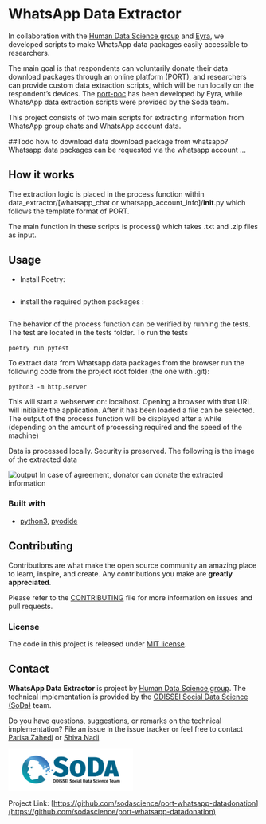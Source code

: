 # WhatsApp Data Extractor 

<!-- Include Github badges here (optional) -->
<!-- e.g. Github Actions workflow status -->

In collaboration with the [Human Data Science group](https://hds.sites.uu.nl) and [Eyra](https://eyra.co), we developed scripts
to make WhatsApp data packages easily accessible to researchers. 

The main goal is that respondents can voluntarily donate their data 
download packages through an online platform (PORT), and researchers can provide custom data extraction scripts, which will be run locally on the respondent’s devices. 
The [port-poc](https://github.com/eyra/port-poc) has been developed by Eyra, while WhatsApp data extraction scripts were provided by the Soda team.

This project consists of two main scripts for extracting information from WhatsApp group chats and WhatsApp account data.

##Todo how to download data download package from whatsapp?
Whatsapp data packages can be requested via the whatsapp account ...
## How it works
The extraction logic is placed in the process function within data_extractor/[whatsapp_chat or whatsapp_account_info]/__init__.py which follows the template format of PORT.

The main function in these scripts is process() which takes .txt and .zip files as input.


## Usage

<!-- We should add here -->
- Install Poetry:
```pip install poetry
```
- install the required python packages :
``` poetry install
```

The behavior of the process function can be verified by running the tests. The test are located in the tests folder.
To run the tests
```
poetry run pytest
```

To extract data from Whatsapp data packages from the browser run the following code from the project root folder (the one with .git):

```
python3 -m http.server
```

This will start a webserver on: localhost. Opening a browser with that URL will initialize the application. After it has been loaded a file can be selected. The output of the process function will be displayed after a while (depending on the amount of processing required and the speed of the machine)

Data is processed locally. 
Security is preserved.
The following is the image of the extracted data

<img src="man/resources/output.png" alt="output" width="250px"/>
In case of agreement, donator can donate the extracted information

### Built with

- [python3](https://www.python.org/download/releases/3.0/), [pyodide](https://pyodide.org/en/stable/)

## Contributing

Contributions are what make the open source community an amazing place
to learn, inspire, and create. Any contributions you make are **greatly
appreciated**.

Please refer to the
[CONTRIBUTING](https://github.com/sodascience/osmenrich/blob/main/CONTRIBUTING.md)
file for more information on issues and pull requests.


<!-- Do not forget to also include the license in a separate file(LICENSE[.txt/.md]) and link it properly. -->
### License

The code in this project is released under [MIT license](LICENSE.md).

<!-- CONTACT -->

## Contact

**WhatsApp Data Extractor** is project by [Human Data Science group](https://hds.sites.uu.nl).
The technical implementation is provided by the [ODISSEI Social Data
Science (SoDa)](https://odissei-data.nl/nl/soda/) team.

Do you have questions, suggestions, or remarks on the technical implementation? File an issue in the
issue tracker or feel free to contact [Parisa Zahedi](https://github.com/parisa-zahedi) or [Shiva Nadi](https://github.com/shNadi)

<img src="man/resources/word_colour-l.png" alt="SoDa logo" width="250px"/> 

Project Link: [https://github.com/sodascience/port-whatsapp-datadonation](https://github.com/sodascience/port-whatsapp-datadonation)


